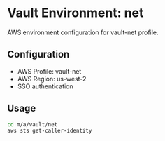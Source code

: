 # Vault Environment: net

AWS environment configuration for vault-net profile.

## Configuration

- AWS Profile: vault-net
- AWS Region: us-west-2
- SSO authentication

## Usage

```bash
cd m/a/vault/net
aws sts get-caller-identity
```
